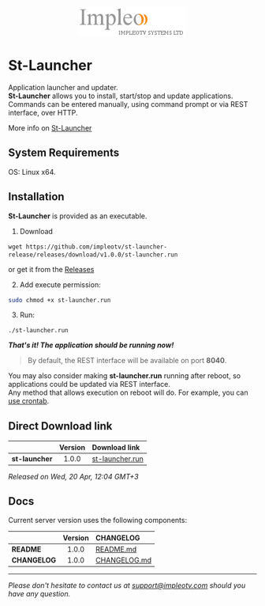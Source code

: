 
<div align="center">
  <a >
    <img src="images/impleo_logo.png" alt="Logo" >
  </a>
</div>

# St-Launcher

Application launcher and updater.  
**St-Launcher** allows you to install, start/stop and update applications. Commands can be entered manually, using command prompt or via REST interface, over HTTP.

More info on [St-Launcher](./README-ST-LAUNCHER.md)

## System Requirements

OS: Linux x64.

## Installation 

**St-Launcher** is provided as an executable. 

1. Download 

```
wget https://github.com/impleotv/st-launcher-release/releases/download/v1.0.0/st-launcher.run
```
or get it from the [Releases](https://github.com/impleotv/st-launcher-release/releases)

2. Add execute permission:

```bash
sudo chmod +x st-launcher.run
```

3. Run: 

```
./st-launcher.run
```

***That's it! The application should be running now!***

> By default, the REST interface will be available on port **8040**. 

You may also consider making **st-launcher.run** running after reboot, so applications could be updated via REST interface.  
Any method that allows execution on reboot will do. For example, you can [use crontab](./doc/crontab-script.md).

## Direct Download link

|          | Version             | Download link                                                           | 
|:---------|:-------------------:|:------------------------------------------------------------------------|
| **st-launcher** |  1.0.0 | [st-launcher.run](https://github.com/impleotv/st-launcher-release/releases/download/v1.0.0/st-launcher.run) | 

*Released on Wed, 20 Apr, 12:04 GMT+3*

## Docs

Current server version uses the following components:  

|                  | Version             | CHANGELOG                                                               | 
|:-----------------|:-------------------:|:------------------------------------------------------------------------|
| **README**       |  1.0.0        | [README.md](./README-ST-LAUNCHER.md)                                    | 
| **CHANGELOG**    |  1.0.0        | [CHANGELOG.md](./CHANGELOG-ST-LAUNCHER.md)                              | 


----  
*Please don't hesitate to contact us at support@impleotv.com should you have any question.*